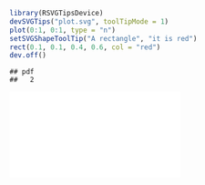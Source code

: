 
```r
library(RSVGTipsDevice)
devSVGTips("plot.svg", toolTipMode = 1)
plot(0:1, 0:1, type = "n")
setSVGShapeToolTip("A rectangle", "it is red")
rect(0.1, 0.1, 0.4, 0.6, col = "red")
dev.off()
```

```
## pdf 
##   2
```


<embed src="plot.svg" type="image/svg+xml" />
